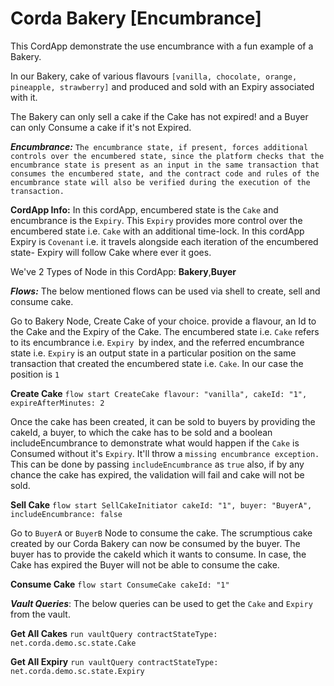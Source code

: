 # Corda Bakery [Encumbrance]
This CordApp demonstrate the use encumbrance with a fun example of a Bakery.

In our Bakery, cake of various flavours `[vanilla, chocolate, orange, pineapple, strawberry]` and produced and sold with an Expiry associated with it. 

The Bakery can only sell a cake if the Cake has not expired! and a Buyer can only Consume a cake if it's not Expired. 

_**Encumbrance:**_
`The encumbrance state, if present, forces additional controls over the encumbered state, since the platform checks
that the encumbrance state is present as an input in the same transaction that consumes the encumbered state, and
the contract code and rules of the encumbrance state will also be verified during the execution of the transaction.`

**CordApp Info:** In this cordApp, encumbered state is the `Cake` and encumbrance is the `Expiry`. 
This `Expiry` provides more control over the encumbered state i.e. `Cake` with an additional time-lock. 
In this cordApp Expiry is `Covenant` i.e. it travels alongside each iteration of the encumbered state- Expiry will follow Cake where ever it goes. 

We've 2 Types of Node in this CordApp:
**Bakery**,**Buyer** 

***Flows:*** The below mentioned flows can be used via shell to create, sell and consume cake.

Go to Bakery Node, Create Cake of your choice. provide a flavour, an Id to the Cake and the Expiry of the Cake.
The encumbered state i.e. `Cake` refers to its encumbrance i.e. `Expiry `by index, and the referred encumbrance state i.e. `Expiry` is an output state in a particular position on the same transaction that created the encumbered state i.e. `Cake`.
In our case the position is `1` 


**Create Cake**
`flow start CreateCake flavour: "vanilla", cakeId: "1", expireAfterMinutes: 2`


Once the cake has been created, it can be sold to buyers by providing the cakeId, a buyer, to which the cake has to be sold
and a boolean includeEncumbrance to demonstrate what would happen if the `Cake` is Consumed without it's `Expiry`. It'll throw a `missing encumbrance exception.`
This can be done by passing `includeEncumbrance` as `true`
also, if by any chance the cake has expired, the validation will fail and cake will not be sold.
 
**Sell Cake**
`flow start SellCakeInitiator cakeId: "1", buyer: "BuyerA", includeEncumbrance: false`

Go to `BuyerA` or `BuyerB` Node to consume the cake.
The scrumptious cake created by our Corda Bakery can now be consumed by the buyer.
The buyer has to provide the cakeId which it wants to consume. In case, the Cake has expired the Buyer will not be able to consume the cake. 

**Consume Cake**
`flow start ConsumeCake cakeId: "1"`

***Vault Queries***: The below queries can be used to get the `Cake` and `Expiry` from the vault.

**Get All Cakes**
`run vaultQuery contractStateType: net.corda.demo.sc.state.Cake`

**Get All Expiry**
`run vaultQuery contractStateType: net.corda.demo.sc.state.Expiry`

